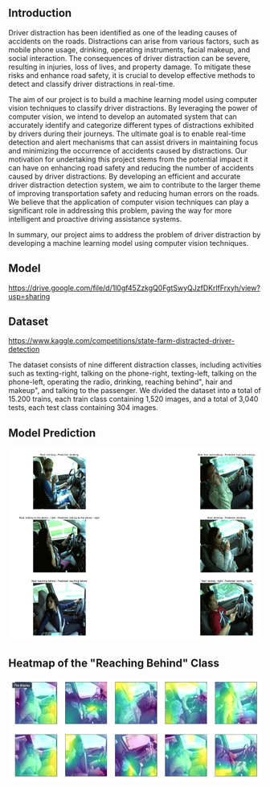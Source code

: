 ## Introduction

Driver distraction has been identified as one of the leading causes of accidents on the roads. Distractions can arise from various factors, such as mobile phone usage, drinking, operating instruments, facial makeup, and social interaction. The consequences of driver distraction can be severe, resulting in injuries, loss of lives, and property damage. To mitigate these risks and enhance road safety, it is crucial to develop effective methods to detect and classify driver distractions in real-time.

The aim of our project is to build a machine learning model using computer vision techniques to classify driver distractions. By leveraging the power of computer vision, we intend to develop an automated system that can accurately identify and categorize different types of distractions exhibited by drivers during their journeys. The ultimate goal is to enable real-time detection and alert mechanisms that can assist drivers in maintaining focus and minimizing the occurrence of accidents caused by distractions.
Our motivation for undertaking this project stems from the potential impact it can have on enhancing road safety and reducing the number of accidents caused by driver distractions. By developing an efficient and accurate driver distraction detection system, we aim to contribute to the larger theme of improving transportation safety and reducing human errors on the roads. We believe that the application of computer vision techniques can play a significant role in addressing this problem, paving the way for more intelligent and proactive driving assistance systems.

In summary, our project aims to address the problem of driver distraction by developing a machine learning model using computer vision techniques.

## Model

https://drive.google.com/file/d/1l0gf45ZzkgQ0FgtSwyQJzfDKrlfFrxyh/view?usp=sharing

## Dataset

https://www.kaggle.com/competitions/state-farm-distracted-driver-detection

The dataset consists of nine different distraction classes, including activities such as texting-right, talking on the phone-right, texting-left, talking on the phone-left, operating the radio, drinking, reaching behind", hair and makeup", and talking to the passenger. We divided the dataset into a total of 15.200 trains, each train class containing 1,520 images, and a total of 3,040 tests, each test class containing 304 images.

<h2> Model Prediction </h2>
<p align="center"> 
<img src=https://github.com/akifozgur/distracted-drivers-classification/blob/main/img/prediction.png>
  </p>


<h2>Heatmap of the "Reaching Behind" Class</h2>
<p align="center"> 
<img src=https://github.com/akifozgur/distracted-drivers-classification/blob/main/img/heatmap.png>
</p>
